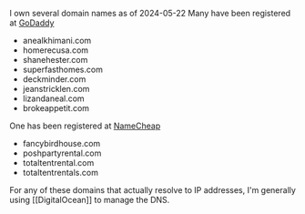 I own several domain names as of 2024-05-22
Many have been registered at [GoDaddy](https://godaddy.com)
- anealkhimani.com
- homerecusa.com
- shanehester.com
- superfasthomes.com
- deckminder.com
- jeanstricklen.com
- lizandaneal.com
- brokeappetit.com

One has been registered at [NameCheap](https://ap.www.namecheap.com)
- fancybirdhouse.com
- poshpartyrental.com
- totaltentrental.com
- totaltentrentals.com

For any of these domains that actually resolve to IP addresses, I'm generally using [[DigitalOcean]] to manage the DNS.